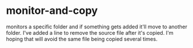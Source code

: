 # monitor-and-copy
monitors a specific folder and if something gets added it'll move to another folder. 
I've added a line to remove the source file after it's copied. I'm hoping that will avoid the same file being copied several times. 
